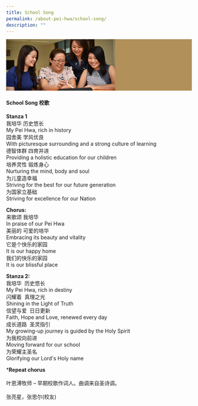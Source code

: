 ```yaml
---
title: School Song
permalink: /about-pei-hwa/school-song/
description: ""
---
```

![](/images/Website%20Banners%20Subpage/948x260%20masterhead%20-%20About%20Pei%20Hwa4.jpg)
#### School Song 校歌
 **Stanza 1**
 <br>我培华 历史悠长 <br>
My Pei Hwa, rich in history
 <br>园舍美 学风优良 <br>
With picturesque surrounding and a strong culture of learning
 <br>德智体群 四育并进 <br>
Providing a holistic education for our children
 <br>培养灵性 锻炼身心 <br>
Nurturing the mind, body and soul
 <br>为儿童造幸福 <br>
Striving for the best for our future generation
 <br>为国家立基础 <br>
Striving for excellence for our Nation

**Chorus:**
 <br>来歌颂 我培华 <br>
In praise of our Pei Hwa
 <br>美丽的 可爱的培华 <br>
Embracing its beauty and vitality
 <br>它是个快乐的家园 <br>
It is our happy home
 <br>我们的快乐的家园 <br>
It is our blissful place

  
**Stanza 2:**
 <br>我培华  历史悠长 <br>
My Pei Hwa, rich in destiny
 <br>闪耀着  真理之光 <br>
Shining in the Light of Truth
 <br>信望与爱  日日更新 <br>
Faith, Hope and Love, renewed every day
 <br>成长道路  圣灵指引 <br>
My growing-up journey is guided by the Holy Spirit
 <br>为我校向前进 <br>
Moving forward for our school
 <br>为荣耀主圣名 <br>
Glorifying our Lord's Holy name
 


***Repeat chorus** <br>
 <br>叶恩溥牧师 – 早期校歌作词人。曲调来自圣诗调。 <br>
 <br>  张亮星，张思尔(校友)
